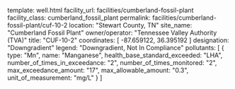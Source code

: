 template: well.html
facility_url: facilities/cumberland-fossil-plant
facility_class: cumberland_fossil_plant
permalink: facilities/cumberland-fossil-plant/cuf-10-2
location: "Stewart County, TN"
site_name: "Cumberland Fossil Plant"
owner/operator: "Tennessee Valley Authority (TVA)"
title: "CUF-10-2"
coordinates: [
  -87.659122,
  36.395192
]
designation: "Downgradient"
legend: "Downgradient, Not In Compliance"
pollutants: [
  {
  type: "Mn",
  name: "Manganese",
  health_base_standard_exceeded: "LHA",
  number_of_times_in_exceedance: "2",
  number_of_times_monitored: "2",
  max_exceedance_amount: "17",
  max_allowable_amount: "0.3",
  unit_of_measurement: "mg/L"
  }
]
